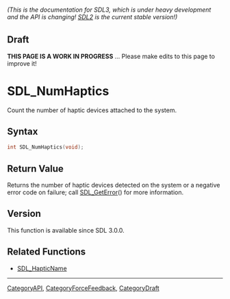 ###### (This is the documentation for SDL3, which is under heavy development and the API is changing! [SDL2](https://wiki.libsdl.org/SDL2/) is the current stable version!)

## Draft

**THIS PAGE IS A WORK IN PROGRESS** ... Please make edits to this page to improve it!
# SDL_NumHaptics

Count the number of haptic devices attached to the system.

## Syntax

```c
int SDL_NumHaptics(void);

```

## Return Value

Returns the number of haptic devices detected on the system or a negative
error code on failure; call [SDL_GetError](SDL_GetError)() for more
information.

## Version

This function is available since SDL 3.0.0.

## Related Functions

* [SDL_HapticName](SDL_HapticName)

----
[CategoryAPI](CategoryAPI), [CategoryForceFeedback](CategoryForceFeedback), [CategoryDraft](CategoryDraft)


